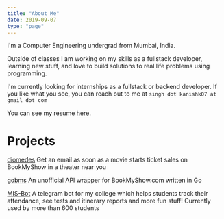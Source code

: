 ```yaml
---
title: "About Me"
date: 2019-09-07
type: "page"
---
```


I'm a Computer Engineering undergrad from Mumbai, India.

Outside of classes I am working on my skills as a fullstack developer, learning new stuff, and love to build solutions to
real life problems using programming.

I'm currently looking for internships as a fullstack or backend developer. If you like what you see, you can reach out to me at `singh dot kanishk07 at gmail dot com`

You can see my resume [here](/pdfs/resume.pdf).

# Projects

[diomedes](https://diomedes.in/) Get an email as soon as a movie starts ticket sales on BookMyShow in a theater near you

[gobms](https://github.com/ArionMiles/gobms) An unofficial API wrapper for BookMyShow.com written in Go

[MIS-Bot](https://github.com/ArionMiles/MIS-Bot) A telegram bot for my college which helps students track their attendance, see tests and itinerary reports and more fun stuff! Currently used by more than 600 students
